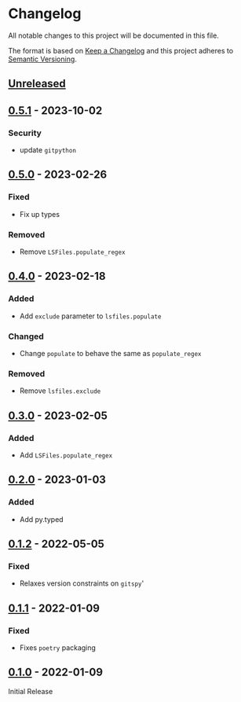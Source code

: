 Changelog
=========
All notable changes to this project will be documented in this file.

The format is based on [Keep a Changelog](http://keepachangelog.com/en/1.0.0/)
and this project adheres to [Semantic Versioning](http://semver.org/spec/v2.0.0.html).

[Unreleased](https://github.com/jshwi/lsfiles/compare/v0.5.1...HEAD)
------------------------------------------------------------------------

[0.5.1](https://github.com/jshwi/lsfiles/releases/tag/v0.5.1) - 2023-10-02
------------------------------------------------------------------------
### Security
- update `gitpython`

[0.5.0](https://github.com/jshwi/lsfiles/releases/tag/v0.5.0) - 2023-02-26
------------------------------------------------------------------------
### Fixed
- Fix up types

### Removed
- Remove `LSFiles.populate_regex`

[0.4.0](https://github.com/jshwi/lsfiles/releases/tag/v0.4.0) - 2023-02-18
------------------------------------------------------------------------
### Added
- Add `exclude` parameter to `lsfiles.populate`

### Changed
- Change `populate` to behave the same as `populate_regex`

### Removed
- Remove `lsfiles.exclude`

[0.3.0](https://github.com/jshwi/lsfiles/releases/tag/v0.3.0) - 2023-02-05
------------------------------------------------------------------------
### Added
-  Add `LSFiles.populate_regex`

[0.2.0](https://github.com/jshwi/lsfiles/releases/tag/v0.2.0) - 2023-01-03
------------------------------------------------------------------------
### Added
- Add py.typed

[0.1.2](https://github.com/jshwi/lsfiles/releases/tag/v0.1.2) - 2022-05-05
------------------------------------------------------------------------
### Fixed
- Relaxes version constraints on `gitspy`'

[0.1.1](https://github.com/jshwi/lsfiles/releases/tag/v0.1.1) - 2022-01-09
------------------------------------------------------------------------
### Fixed
- Fixes `poetry` packaging

[0.1.0](https://github.com/jshwi/lsfiles/releases/tag/v0.1.0) - 2022-01-09
------------------------------------------------------------------------
Initial Release
